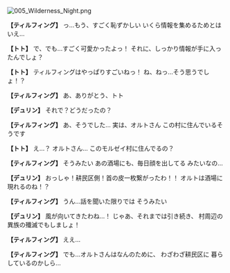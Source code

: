 
![005_Wilderness_Night.png](../images/backgrounds/005_Wilderness_Night.png)

**【ティルフィング】**
っ…もう、すごく恥ずかしい
いくら情報を集めるためとはいえ…

**【トト】**
で、でも…すごく可愛かったよっ！
それに、しっかり情報が手に入ったんでしょ？

**【トト】**
ティルフィングはやっぱりすごいねっ！
ね、ねっ…そう思うでしょ！？

**【ティルフィング】**
あ、ありがとう、トト

**【デュリン】**
それで？どうだったの？

**【ティルフィング】**
あ、そうでした…
実は、オルトさん
この村に住んでいるそうです

**【トト】**
え…？
オルトさん…
このモルゼイ村に住んでるの？

**【ティルフィング】**
そうみたい
あの酒場にも、毎日顔を出してる
みたいなの…

**【デュリン】**
おっしゃ！耕民区側！首の皮一枚繋がったわ！！
オルトは酒場に現れるのね！？

**【ティルフィング】**
うん…話を聞いた限りでは
そうみたい

**【デュリン】**
風が向いてきたわね…！
じゃあ、それまでは引き続き、
村周辺の異族の殲滅でもしましょ！

**【ティルフィング】**
ええ…

**【ティルフィング】**
でも…オルトさんはなんのために、
わざわざ耕民区に
暮らしているのかしら…